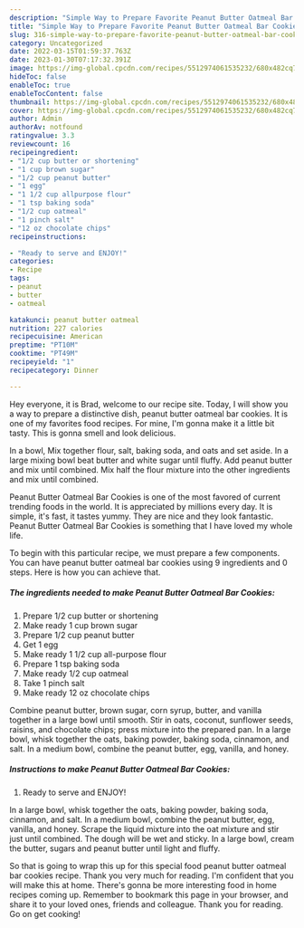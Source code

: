 ```yaml
---
description: "Simple Way to Prepare Favorite Peanut Butter Oatmeal Bar Cookies"
title: "Simple Way to Prepare Favorite Peanut Butter Oatmeal Bar Cookies"
slug: 316-simple-way-to-prepare-favorite-peanut-butter-oatmeal-bar-cookies
category: Uncategorized
date: 2022-03-15T01:59:37.763Z
date: 2023-01-30T07:17:32.391Z
image: https://img-global.cpcdn.com/recipes/5512974061535232/680x482cq70/peanut-butter-oatmeal-bar-cookies-recipe-main-photo.jpg
hideToc: false
enableToc: true
enableTocContent: false
thumbnail: https://img-global.cpcdn.com/recipes/5512974061535232/680x482cq70/peanut-butter-oatmeal-bar-cookies-recipe-main-photo.jpg
cover: https://img-global.cpcdn.com/recipes/5512974061535232/680x482cq70/peanut-butter-oatmeal-bar-cookies-recipe-main-photo.jpg
author: Admin
authorAv: notfound
ratingvalue: 3.3
reviewcount: 16
recipeingredient:
- "1/2 cup butter or shortening"
- "1 cup brown sugar"
- "1/2 cup peanut butter"
- "1 egg"
- "1 1/2 cup allpurpose flour"
- "1 tsp baking soda"
- "1/2 cup oatmeal"
- "1 pinch salt"
- "12 oz chocolate chips"
recipeinstructions:

- "Ready to serve and ENJOY!"
categories:
- Recipe
tags:
- peanut
- butter
- oatmeal

katakunci: peanut butter oatmeal 
nutrition: 227 calories
recipecuisine: American
preptime: "PT10M"
cooktime: "PT49M"
recipeyield: "1"
recipecategory: Dinner

---
```



Hey everyone, it is Brad, welcome to our recipe site. Today, I will show you a way to prepare a distinctive dish, peanut butter oatmeal bar cookies. It is one of my favorites food recipes. For mine, I'm gonna make it a little bit tasty. This is gonna smell and look delicious.

In a bowl, Mix together flour, salt, baking soda, and oats and set aside. In a large mixing bowl beat butter and white sugar until fluffy. Add peanut butter and mix until combined. Mix half the flour mixture into the other ingredients and mix until combined.

Peanut Butter Oatmeal Bar Cookies is one of the most favored of current trending foods in the world. It is appreciated by millions every day. It is simple, it's fast, it tastes yummy. They are nice and they look fantastic. Peanut Butter Oatmeal Bar Cookies is something that I have loved my whole life.


To begin with this particular recipe, we must prepare a few components. You can have peanut butter oatmeal bar cookies using 9 ingredients and 0 steps. Here is how you can achieve that.

<!--inarticleads1-->

##### The ingredients needed to make Peanut Butter Oatmeal Bar Cookies:

1. Prepare 1/2 cup butter or shortening
1. Make ready 1 cup brown sugar
1. Prepare 1/2 cup peanut butter
1. Get 1 egg
1. Make ready 1 1/2 cup all-purpose flour
1. Prepare 1 tsp baking soda
1. Make ready 1/2 cup oatmeal
1. Take 1 pinch salt
1. Make ready 12 oz chocolate chips


Combine peanut butter, brown sugar, corn syrup, butter, and vanilla together in a large bowl until smooth. Stir in oats, coconut, sunflower seeds, raisins, and chocolate chips; press mixture into the prepared pan. In a large bowl, whisk together the oats, baking powder, baking soda, cinnamon, and salt. In a medium bowl, combine the peanut butter, egg, vanilla, and honey. 

<!--inarticleads2-->

##### Instructions to make Peanut Butter Oatmeal Bar Cookies:


1. Ready to serve and ENJOY!

In a large bowl, whisk together the oats, baking powder, baking soda, cinnamon, and salt. In a medium bowl, combine the peanut butter, egg, vanilla, and honey. Scrape the liquid mixture into the oat mixture and stir just until combined. The dough will be wet and sticky. In a large bowl, cream the butter, sugars and peanut butter until light and fluffy. 

So that is going to wrap this up for this special food peanut butter oatmeal bar cookies recipe. Thank you very much for reading. I'm confident that you will make this at home. There's gonna be more interesting food in home recipes coming up. Remember to bookmark this page in your browser, and share it to your loved ones, friends and colleague. Thank you for reading. Go on get cooking!
